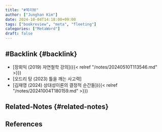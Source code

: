 ```yaml
---
title: "#북리뷰"
author: ["Junghan Kim"]
date: 2024-10-04T14:18:00+09:00
tags: ["bookreview", "meta", "fleeting"]
categories: ["MetaWord"]
draft: false
---
```


<!--more-->


## #Backlink {#backlink}

-   [장회익 (2019) 자연철학 강의]({{< relref "/notes/20240510T113546.md" >}})
-   [오드리 탕 (2023) 틀을 깨는 사고력]
-   [김재영 (2024) 상대성이론의 결정적 순간들]({{< relref "/notes/20241004T180159.md" >}})


## Related-Notes {#related-notes}

## References

<style>.csl-entry{text-indent: -1.5em; margin-left: 1.5em;}</style><div class="csl-bib-body">
</div>
